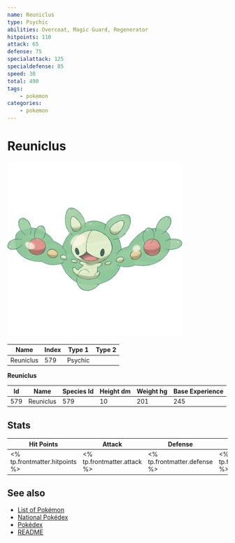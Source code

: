 ```yaml
---
name: Reuniclus
type: Psychic
abilities: Overcoat, Magic Guard, Regenerator
hitpoints: 110
attack: 65
defense: 75
specialattack: 125
specialdefense: 85
speed: 30
total: 490
tags:
    - pokemon
categories:
    - pokemon
---
```


# Reuniclus


![Reuniclus](images/579.png)

| **Name** | **Index** | **Type 1** | **Type 2** |
|----|----|----|----|
| Reuniclus | 579 | Psychic  |  |

**Reuniclus** 




| **Id** | **Name** | **Species Id** | **Height dm** | **Weight hg** | **Base Experience** |
|--------|----------|----------------|------------|------------|---------------------|
| 579 | Reuniclus | 579 | 10 | 201 | 245 |



## Stats

| **Hit Points** | **Attack** | **Defense** | **Special Attack** | **Special Defense** | **Speed** | **Total** |
|----------------|------------|-------------|--------------------|---------------------|-----------|-----------|
| <% tp.frontmatter.hitpoints %> | <% tp.frontmatter.attack %> | <% tp.frontmatter.defense %> | <% tp.frontmatter.specialattack %> | <% tp.frontmatter.specialdefense %> | <% tp.frontmatter.speed %> | <% tp.frontmatter.total %> |

## See also

- [List of Pokémon](../pokemon.md)
- [National Pokédex](../national_pokedex.md)
- [Pokédex](../pokedex.md)
- [README](../README.md)
